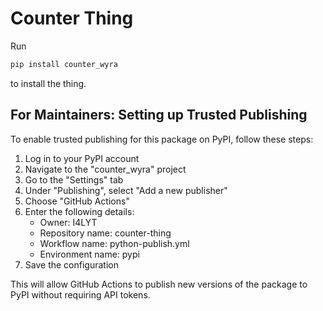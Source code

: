 # Counter Thing
Run 
```python
pip install counter_wyra
```
to install the thing.

## For Maintainers: Setting up Trusted Publishing

To enable trusted publishing for this package on PyPI, follow these steps:

1. Log in to your PyPI account
2. Navigate to the "counter_wyra" project
3. Go to the "Settings" tab
4. Under "Publishing", select "Add a new publisher"
5. Choose "GitHub Actions"
6. Enter the following details:
   - Owner: I4LYT
   - Repository name: counter-thing
   - Workflow name: python-publish.yml
   - Environment name: pypi
7. Save the configuration

This will allow GitHub Actions to publish new versions of the package to PyPI without requiring API tokens.
